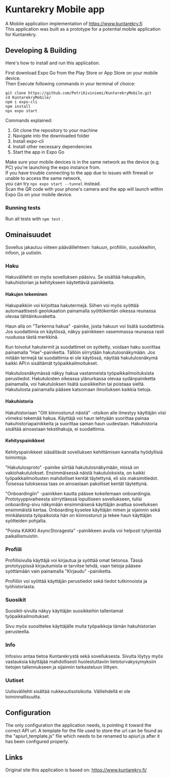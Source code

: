 # Kuntarekry Mobile app

A Mobile application implementation of https://www.kuntarekry.fi  
This application was built as a prototype for a potential mobile application for Kuntarekry.

## Developing & Building

Here's how to install and run this application.

First download Expo Go from the Play Store or App Store on your mobile device.  
Then Execute following commands in your terminal of choice:  

```shell
git clone https://github.com/PetriKiviniemi/KuntarekryMobile.git
cd KuntarekryMobile/
npm i expo-cli
npm install
npx expo start
```  
  
Commands explained:  
1. Git clone the repository to your machine  
2. Navigate into the downloaded folder  
3. Install expo-cli
4. Install other necessary dependencies  
5. Start the app in Expo Go
  
Make sure your mobile devices is in the same network as the device (e.g. PC) you're launching the expo instance from.  
If you have trouble connecting to the app due to issues with firewall or unable to access the same network,  
you can try ```npx expo start --tunnel``` instead.  
Scan the QR code with your phone's camera and the app will launch within Expo Go on your mobile device.

### Running tests
  
Run all tests with ```npm test``` .

## Ominaisuudet
   
Sovellus jakautuu viiteen päävälilehteen: hakuun, profiiliin, suosikkeihin, infoon, ja uutisiin.

### Haku

Hakuvälilehti on myös sovelluksen pääsivu. Se sisältää hakupalkin, hakuhistorian ja kehitykseen käytettäviä painikkeita.

#### Hakujen tekeminen

Hakupalkkiin voi kirjoittaa hakutermejä. Siihen voi myös syöttää automaattisesti geolokaation painamalla syöttökentän oikessa reunassa olevaa tähtäinkuvaketta.

Haun alla on "Tarkenna hakua" -painike, josta hakuun voi lisätä suodattimia. Jos suodattimia on käytössä, näkyy painikkeen vasemmassa reunassa rasti ruudussa tästä merkkinä.

Kun toivotut hakutermit ja suodattimet on syötetty, voidaan haku suorittaa painamalla "Hae"-painiketta. Tällöin siirrytään hakutulosnäkymään. Jos mitään termejä tai suodattimia ei ole käytössä, näyttää hakutulosnäkymä kaikki API:n sisältämät työpaikkailmoitukset.

Hakutulosnäkymässä näkyy hakua vastanneista työpaikkailmoituksista perustiedot. Hakutulosten oikeassa ylänurkassa olevaa sydänpainiketta painamalla, voi hakutuloksen lisätä suosikkeihin tai poistaaa sieltä. Hakutulosta painamalla pääsee katsomaan ilmoituksen kaikkia tietoja.

#### Hakuhistoria

Hakuhistoriaan "Olit kiinnostunut näistä" -otsikon alle ilmestyy käyttäjän viisi viimeksi tekemää hakua. Käyttäjä voi haun tehtyään suorittaa painaa hakuhistoriapainikkeita ja suorittaa saman haun uudestaan. Hakuhistoria sisältää ainoastaan tekstihakuja, ei suodattimia.

#### Kehityspainikkeet

Kehityspainikkeet siäsältävät sovelluksen kehittämisen kannalta hyödyllisiä toimintoja.

"Hakutulosproto" -painike siirtää hakutulosnäkymään, missä on vakiohakutulokset. Ensimmäisessä näistä hakutuloksista, on kaikki työpaikkailmoitusten mahdolliset kentät täytettynä, eli siis maksimitiedot. Toisessa tuloksessa taas on ainoastaan pakolliset kentät täytettynä.

"Onboardingiin" -painikken kautta pääsee kokeilemaan onboardingia. Prototyyppivaiheesta siirryttäessä lopulliseen sovellukseen, tulisi onboarding-sivu näkymään ensimmäisenä käyttäjän avattua sovelluksen ensimmäistä kertaa. Onboarding kyselee käyttäjän nimen ja sijainnin sekä minkälaisista työpaikoista hän on kiinnostunut ja tekee haun käyttäjän syötteiden pohjalta.

"Poista KAIKKI AsyncStoragesta" -painikkeen avulla voi helposti tyhjentää paikallismuistin.

### Profiili

Profiilisivulla käyttäjä voi kirjautua ja syöttää omat tietonsa. Tässä prototyypissä kirjautumista ei tarvitse tehdä, vaan tietoja pääsee syöttämään vain painamalla "Kirjaudu" -painiketta.

Profiiliin voi syöttää käyttäjän perustiedot sekä tiedot tutkinnoista ja työhistoriasta.

### Suosikit

Suosikit-sivulla näkyy käyttäjän suosikkeihin tallentamat työpaikkailmoitukset.

Sivu myös suosittelee käyttäjälle muita työpaikkoja tämän hakuhistorian perusteella.

### Info

Infosivu antaa tietoa Kuntarekrystä sekä sovelluksesta. Sivulta löytyy myös vastauksia käyttäjää mahdollisesti huolestuttaviin tietoturvakysymyksiin tietojen tallennukseen ja sijainnin tarkasteluun liittyen.

### Uutiset

Uutisvälilehti sisältää nukkeuutisotsikoita. Välilehdellä ei ole toiminnallisuutta.
  
## Configuration
  
The only configuration the application needs, is pointing it toward the correct API url. A template for the file used to store the url can be found as the "apiurl_template.js" file which needs to be renamed to apiurl.js after it has been configured properly.
  
## Links
   
Original site this application is based on: https://www.kuntarekry.fi/
   

